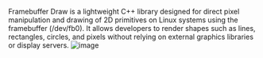 Framebuffer Draw is a lightweight C++ library designed for direct pixel manipulation and drawing of 2D primitives on Linux systems using the framebuffer (/dev/fb0).
It allows developers to render shapes such as lines, rectangles, circles, and pixels without relying on external graphics libraries or display servers.
![image](https://github.com/user-attachments/assets/dcc9515a-c65d-433a-a6b4-f8856f69283e)
